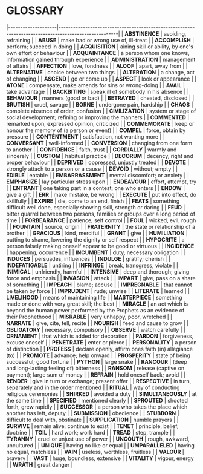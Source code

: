 GLOSSARY
========

|--------------------|------------------------------------------------------------------------------------------------------|
| **ABSTINENCE**     | avoiding, refraining                                                                                 |
| **ABUSE**          | make bad or wrong use of, ill-treat                                                                  |
| **ACCOMPLISH**     | perform; succeed in doing                                                                            |
| **ACQUISITION**    | aining skill or ability, by one's own effort or behaviour                                            |
| **ACQUAINTANCE**   | a person whom one knows, information gained through experience                                       |
| **ADMINISTRATION** | management of affairs                                                                                |
| **AFFECTION**      | love, fondness                                                                                       |
| **ALOOF**          | apart, away from                                                                                     |
| **ALTERNATIVE**    | choice between two things                                                                            |
| **ALTERATION**     | a change, act of changing                                                                            |
| **ASCEND**         | go or come up                                                                                        |
| **ASPECT**         | look or appearance                                                                                   |
| **ATONE**          | compensate, make amends for sins or wrong-doing                                                      |
| **AVAIL**          | take advantage                                                                                       |
| **BACKBITING**     | speak ill of somebody in his absence                                                                 |
| **BEHAVIOUR**      | manners (good or bad)                                                                                |
| **BETRAYED**       | cheated, disclosed                                                                                   |
| **BRUTISH**        | cruel, savage                                                                                        |
| **BORNE**          | undergone pain, hardship                                                                             |
| **CHAOS**          | complete absence of order, confusion                                                                 |
| **CIVILIZATION**   | system or stage of social development; refining or improving the manners                             |
| **COMMENTED**      | remarked upon, expressed opinion, criticized                                                         |
| **COMMEMORATE**    | keep or honour the memory of (a person or event)                                                     |
| **COMPEL**         | force, obtain by pressure                                                                            |
| **CONTENTMENT**    | satisfaction, not wanting more                                                                       |
| **CONVERSANT**     | well-informed                                                                                        |
| **CONVERSION**     | changing from one form to another                                                                    |
| **CONFIDENCE**     | faith, trust                                                                                         |
| **CORDIALLY**      | warmly and sincerely                                                                                 |
| **CUSTOM**         | habitual practice                                                                                    |
| **DECORUM**        | decency, right and proper behaviour                                                                  |
| **DEPRIVED**       | oppressed, unjustly treated                                                                          |
| **DEVOTE**         | strongly attach to a person or a cause                                                               |
| **DEVOID**         | without; empty                                                                                       |
| **EDIBLE**         | eatable                                                                                              |
| **EMBARRASSMENT**  | mental discomfort; or anxiety                                                                        |
| **EMPHASIZE**      | lay particular stress upon                                                                           |
| **ENDEAVOUR**      | effort, attempt, try                                                                                 |
| **ENTRANT**        | one taking part in a contest; one who enters                                                         |
| **ENDOW**          | give a gift                                                                                          |
| **ERR**            | make mistake, be wrong                                                                               |
| **EXECUTE**        | put into effect, do skillfully                                                                       |
| **EXPIRE**         | die, come to an end, finish                                                                          |
| **FEATS**          | something difficult well done, especially showing skill, strength or daring                          |
| **FEUD**           | bitter quarrel between two persons, families or groups over a long period of time                    |
| **FORBEARANCE**    | patience; self control                                                                               |
| **FOUL**           | wicked, evil, rough                                                                                  |
| **FOUNTAIN**       | source, origin                                                                                       |
| **FRATERNITY**     | the state or relationship of a brother                                                               |
| **GRACIOUS**       | kind, merciful                                                                                       |
| **GRANT**          | give                                                                                                 |
| **HUMILIATION**    | putting to shame, lowering the dignity or self respect                                               |
| **HYPOCRITE**      | a person falsely making oneself appear to be good or virtuous                                        |
| **INCIDENCE**      | happening, occurrence                                                                                |
| **INCUMBENT**      | duty, necessary obligation                                                                           |
| **INDUCES**        | persuades, influences                                                                                |
| **INDULGE**        | gratify; cherish                                                                                     |
| **INDEFATIGABLE**  | untiring                                                                                             |
| **INFRINGE**       | break, transgress, violate                                                                           |
| **INIMICAL**       | unfriendly, harmful                                                                                  |
| **INTENSIVE**      | deep and thorough; giving force and emphasis                                                         |
| **INVASION**       | attack                                                                                               |
| **IMPART**         | give, pass on a share of something                                                                   |
| **IMPEACH**        | blame; accuse                                                                                        |
| **IMPREGNABLE**    | that cannot be taken by force                                                                        |
| **IMPRUDENT**      | rude; unwise                                                                                         |
| **LITERATE**       | learned                                                                                              |
| **LIVELIHOOD**     | means of maintaining life                                                                            |
| **MASTERPIECE**    | something made or done with very great skill; the best                                               |
| **MIRACLE**        | an act which is beyond the human power performed by the Prophets as an evidence of their Prophethood |
| **MISRABLE**       | very unhappy, poor, wretched                                                                         |
| **NARRATE**        | give, cite, tell, recite                                                                             |
| **NOURISH**        | feed and cause to grow                                                                               |
| **OBLIGATORY**     | necessary, compulsory                                                                                |
| **OBSERVE**        | watch carefully                                                                                      |
| **ORNAMENT**       | that which is added for decoration                                                                   |
| **PARDON**         | forgiveness, excuse oneself                                                                          |
| **PENETRATE**      | enter or pierce                                                                                      |
| **PERSONALITY**    | a person of distinction                                                                              |
| **PROFESS**        | declare openly, affirm ones faith (in) allegiance (to)                                               |
| **PROMOTE**        | advance; help onward                                                                                 |
| **PROSPERITY**     | state of being successful; good fortune                                                              |
| **PYTHON**         | large snake                                                                                          |
| **RANCOUR**        | (deep and long-lasting feeling of) bitterness                                                        |
| **RANSOM**         | release (captive on payment); large sum of money                                                     |
| **REFRAIN**        | hold oneself back; avoid                                                                             |
| **RENDER**         | give in turn or exchange; present offer                                                              |
| **RESPECTIVE**     | in turn, separately and in the order mentioned                                                       |
| **RITUAL**         | way of conducting religious ceremonies                                                               |
| **SHIRKED**        | avoided a duty                                                                                       |
| **SIMULTANEOUSLY** | at the same time                                                                                     |
| **SPECIFIED**      | mentioned clearly                                                                                    |
| **SPROUTED**       | shooted forth, grew rapidly                                                                          |
| **SUCCESSOR**      | a person who takes the place which another has left, deputy                                          |
| **SUBMISSION**     | obedience                                                                                            |
| **STUBBORN**       | difficult to deal with, obstinate                                                                    |
| **SUPPLICATION**   | humble prayers                                                                                       |
| **SURVIVE**        | remain alive; continue to exist                                                                      |
| **TENET**          | principle, belief, doctrine                                                                          |
| **TOIL**           | hard work; work hard                                                                                 |
| **TREAD**          | step, trample                                                                                        |
| **TYRANNY**        | cruel or unjust use of power                                                                         |
| **UNCOUTH**        | rough, awkward, uncultured                                                                           |
| **UNIQUE**         | having no like or equal                                                                              |
| **UMPARALLELED**   | having no equal, matchless                                                                           |
| **VAIN**           | useless, worthless, fruitless                                                                        |
| **VALOUR**         | bravery                                                                                              |
| **VAST**           | huge, boundless, extensive                                                                           |
| **VITALITY**       | vigour, energy                                                                                       |
| **WRATH**          | great danger                                                                                         |



